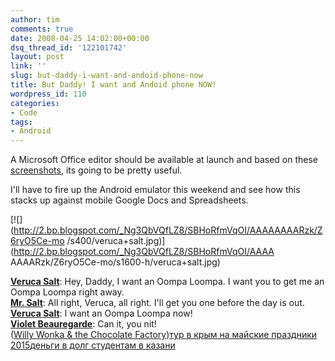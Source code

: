 ```yaml
---
author: tim
comments: true
date: 2008-04-25 14:02:00+00:00
dsq_thread_id: '122101742'
layout: post
link: ''
slug: but-daddy-i-want-and-andoid-phone-now
title: But Daddy! I want and Andoid phone NOW!
wordpress_id: 110
categories:
- Code
tags:
- Android
---
```


A Microsoft Office editor should be available at launch and based on these
[screenshots](http://www.talkandroid.com/85-quickoffice-for-android/), its
going to be pretty useful.  
  
I'll have to fire up the Android emulator this weekend and see how this stacks
up against mobile Google Docs and Spreadsheets.  
  
  
[![](http://2.bp.blogspot.com/_Ng3QbVQfLZ8/SBHoRfmVqOI/AAAAAAAARzk/Z6ryO5Ce-mo
/s400/veruca+salt.jpg)](http://2.bp.blogspot.com/_Ng3QbVQfLZ8/SBHoRfmVqOI/AAAA
AAAARzk/Z6ryO5Ce-mo/s1600-h/veruca+salt.jpg)  
  
**[Veruca Salt](http://www.imdb.com/name/nm0170628/)**: Hey, Daddy, I want an Oompa Loompa. I want you to get me an Oompa Loompa right away.   
**[Mr. Salt](http://www.imdb.com/name/nm0455702/)**: All right, Veruca, all right. I'll get you one before the day is out.   
**[Veruca Salt](http://www.imdb.com/name/nm0170628/)**: I want an Oompa Loompa now!   
**[Violet Beauregarde](http://www.imdb.com/name/nm0630019/)**: Can it, you nit!   
([Willy Wonka & the Chocolate
Factory](http://www.imdb.com/title/tt0067992/))[тур в крым на майские
праздники 2015](https://altezza.travel/safari.php)[деньги в долг студентам в
казани](http://uc-forsage.ru/dengi-v-dolg-dlya-studentov.php "деньги в долг
студентам" )

